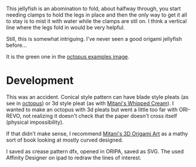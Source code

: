 
This jellyfish is an abomination to fold, about halfway through, you start needing clamps to hold the legs in place and then the only way to get it all to stay is to mist it with water while the clamps are stil on. I think a vertical line where the legs fold in would be very helpful.

Still, this is somewhat intriguing. I've never seen a good origami jellyfish before...

It is the green one in the [octopus examples image](../octopus/octos_example.jpg).

# Development
This was an accident. Conical style pattern can have blade style pleats (as see in [octopus](../octopus)) or 3d style pleat (as with [Mitani's Whipped Cream](MitaniWhippedCream.PNG)). I wanted to make an octopus with 3d pleats but went a little too far with ORI-REVO, not realizing it doesn't check that the paper doesn't cross itself (physical impossibility). 

If that didn't make sense, I recommend [Mitani's 3D Origami Art](https://www.amazon.com/3D-Origami-Art-Jun-Mitani-ebook-dp-B01HELDDX8/dp/B01HELDDX8) as a mathy sort of book looking at mostly curved designed.

I saved as crease pattern dfx, opened in ORIPA, saved as SVG. The used Affinity Designer on ipad to redraw the lines of interest.